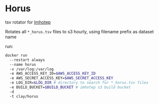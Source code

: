 # Horus

tsv rotator for [Imhotep](https://github.com/indeedeng/imhotep)

Rotates all `*_horus.tsv` files to s3 hourly, using filename prefix as dataset name

run:

```bash
docker run
  --restart always
  --name horus
  -v /var/log:/var/log
  -e AWS_ACCESS_KEY_ID=$AWS_ACCESS_KEY_ID
  -e AWS_SECRET_ACCESS_KEY=$AWS_SECRET_ACCESS_KEY
  -e LOG_DIR=$LOG_DIR # directory to search for *_horus.tsv files
  -e BUILD_BUCKET=$BUILD_BUCKET # imhotep s3 build bucket
  -d
  -t clay/horus
```
